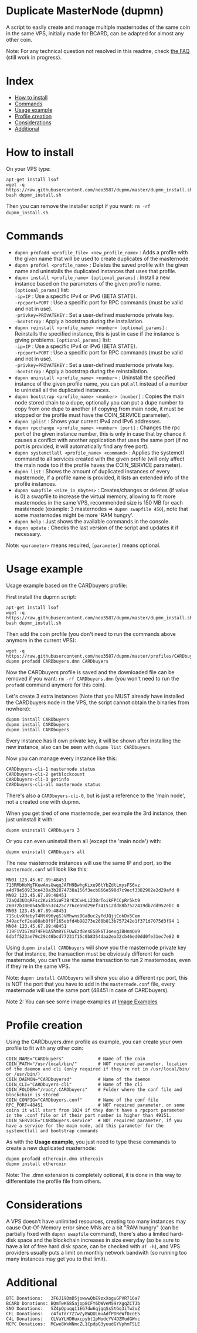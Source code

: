 # Duplicate MasterNode (dupmn)

A script to easily create and manage multiple masternodes of the same coin in the same VPS, initially made for BCARD, can be adapted for almost any other coin.

Note: For any technical question not resolved in this readme, check <a href="https://github.com/neo3587/dupmn/wiki/FAQs">the FAQ</a> (still work in progress).

# Index

- [How to install](#how-to-install)
- [Commands](#commands)
- [Usage example](#usage-example)
- [Profile creation](#profile-creation)
- [Considerations](#considerations)
- [Additional](#additional)

# <a name ="how-to-install"></a> How to install

On your VPS type:
```
apt-get install lsof
wget -q https://raw.githubusercontent.com/neo3587/dupmn/master/dupmn_install.sh
bash dupmn_install.sh
```
Then you can remove the installer script if you want: `rm -rf dupmn_install.sh`.

# <a name ="commands"></a> Commands

- `dupmn profadd <profile_file> <new_profile_name>` : Adds a profile with the given name that will be used to create duplicates of the masternode.
- `dupmn profdel <profile_name>` : Deletes the saved profile with the given name and uninstalls the duplicated instances that uses that profile.
- `dupmn install <profile_name> [optional_params]` : Install a new instance based on the parameters of the given profile name.
`[optional_params]` list:  
`-ip=IP` : Use a specific IPv4 or IPv6 (BETA STATE).  
`-rpcport=PORT` : Use a specific port for RPC commands (must be valid and not in use).  
`-privkey=PRIVATEKEY` : Set a user-defined masternode private key.  
`-bootstrap` : Apply a bootstrap during the installation.  
- `dupmn reinstall <profile_name> <number> [optional_params]` : Reinstalls the specified instance, this is just in case if the instance is giving problems.
`[optional_params]` list:  
`-ip=IP` : Use a specific IPv4 or IPv6 (BETA STATE).  
`-rpcport=PORT` : Use a specific port for RPC commands (must be valid and not in use).  
`-privkey=PRIVATEKEY` : Set a user-defined masternode private key.  
`-bootstrap` : Apply a bootstrap during the reinstallation.  
- `dupmn uninstall <profile_name> <number>` : Uninstall the specified instance of the given profile name, you can put `all` instead of a number to uninstall all the duplicated instances.
- `dupmn bootstrap <profile_name> <number> [number]` : Copies the main node stored chain to a dupe, optionally you can put a dupe number to copy from one dupe to another (if copying from main node, it must be stopped or the profile must have the COIN_SERVICE parameter).
- `dupmn iplist` : Shows your current IPv4 and IPv6 addresses.
- `dupmn rpcchange <profile_name> <number> [port]` : Changes the rpc port of the given instance number, this is only in case that by chance it causes a conflict with another application that uses the same port (if no port is provided, it will automatically find any free port).
- `dupmn systemctlall <profile_name> <command>` : Applies the systemctl command to all services created with the given profile (will only affect the main node too if the profile haves the COIN_SERVICE parameter).
- `dupmn list` : Shows the amount of duplicated instances of every masternode, if a profile name is provided, it lists an extended info of the profile instances.
- `dupmn swapfile <size_in_mbytes>` : Creates/changes or deletes (if value is 0) a swapfile to increase the virtual memory, allowing to fit more masternodes in the same VPS, recommended size is 150 MB for each masternode (example: 3 masternodes => `dupmn swapfile 450`), note that some masternodes might be more 'RAM hungry'.
- `dupmn help` : Just shows the available commands in the console.
- `dupmn update` : Checks the last version of the script and updates it if necessary.

Note: `<parameter>` means required, `[parameter]` means optional.

# <a name ="usage-example"></a> Usage example

Usage example based on the CARDbuyers profile:

First install the dupmn script:
``` 
apt-get install lsof
wget -q https://raw.githubusercontent.com/neo3587/dupmn/master/dupmn_install.sh
bash dupmn_install.sh
``` 
Then add the coin profile (you don't need to run the commands above anymore in the current VPS):
```
wget -q https://raw.githubusercontent.com/neo3587/dupmn/master/profiles/CARDbuyers.dmn
dupmn profadd CARDbuyers.dmn CARDbuyers
```
Now the CARDbuyers profile is saved and the downloaded file can be removed if you want: `rm -rf CARDbuyers.dmn` (you won't need to run the `profadd` command anymore for this coin).

Let's create 3 extra instances (Note that you MUST already have installed the CARDbuyers node in the VPS, the script cannot obtain the binaries from nowhere):
```
dupmn install CARDbuyers 
dupmn install CARDbuyers 
dupmn install CARDbuyers 
```
Every instance has it own private key, it will be shown after installing the new instance, also can be seen with `dupmn list CARDbuyers`.

Now you can manage every instance like this:
```
CARDbuyers-cli-1 masternode status
CARDbuyers-cli-2 getblockcount
CARDbuyers-cli-3 getinfo
CARDbuyers-cli-all masternode status
```
There's also a `CARDbuyers-cli-0`, but is just a reference to the 'main node', not a created one with dupmn.

When you get tired of one masternode, per example the 3rd instance, then just uninstall it with:
```
dupmn uninstall CARDbuyers 3
```
Or you can even uninstall them all (except the 'main node') with:
```
dupmn uninstall CARDbuyers all
```
The new masternode instances will use the same IP and port, so the `masternode.conf` will look like this:
```
MN01 123.45.67.89:48451 713RMbHoMgTKewAmsUwqqJAFH9BwhgKixe96tYbZdtLmysFS6vz a4d79e50933ce430a3b2874738a156f3ecb866e598d7c9ecf3382902e2d29afd 0
MN02 123.45.67.89:48451 72aQd3U3qRFsc2KviX5iWF3BrK3CxHLi23BrToikFPCCpRr5kt9 26072b1000545db553c425c776cea9d29ef341512dd88b7522419db7dd952ebc 0
MN03 123.45.67.89:48451 71SuLvXHebyT4NtX96ygSJVMhwns9GaBuc2yfdJQjjCokDx5Cem 349acfcf2ea88ab0f9f165ebfd4b98273e260b813b757242e1f371d7075d3f94 1
MN04 123.45.67.89:48451 719FiV3S7m874FH1A5hmRYGFUwEzd8esES8k6TJoevgJBHnmQV9 6dbff523ae79c29c48bcd77231f15c0b8354daa2ea32cb46ed0dd0fe31ec7e82 0
```
Using `dupmn install CARDbuyers` will show you the masternode private key for that instance, the transaction must be obviosuly different for each masternode, you can't use the same transaction to run 2 masternodes, even if they're in the same VPS.

Note: `dupmn install CARDbuyers` will show you also a different rpc port, this is NOT the port that you have to add in the `masternode.conf` file, every masternode will use the same port (48451 in case of CARDbuyers).

Note 2: You can see some image examples at <a href="https://github.com/neo3587/dupmn/wiki/Image-Examples">Image Examples</a>

# <a name ="profile-creation"></a> Profile creation

Using the CARDbuyers.dmn profile as example, you can create your own profile to fit with any other coin:
```
COIN_NAME="CARDbuyers"             # Name of the coin
COIN_PATH="/usr/local/bin/"        # NOT required parameter, location of the daemon and cli (only required if they're not in /usr/local/bin/ or /usr/bin/)
COIN_DAEMON="CARDbuyersd"          # Name of the daemon
COIN_CLI="CARDbuyers-cli"          # Name of the cli
COIN_FOLDER="/root/.CARDbuyers"    # Folder where the conf file and blockchain is stored
COIN_CONFIG="CARDbuyers.conf"      # Name of the conf file
RPC_PORT=48451                     # NOT required parameter, on some coins it will start from 1024 if they don't have a rpcport parameter in the .conf file or if their port number is higher than 49151.
COIN_SERVICE="CARDbuyers.service"  # NOT required parameter, if you have a service for the main node, add this parameter for the systemctlall and bootstrap commands
```
As with the <b>Usage example</b>, you just need to type these commands to create a new duplicated masternode:
```
dupmn profadd othercoin.dmn othercoin
dupmn install othercoin
```

Note: The .dmn extension is completely optional, it is done in this way to differentiate the profile file from others.

# <a name ="considerations"></a> Considerations

A VPS doesn't have unlimited resources, creating too many instances may cause Out-Of-Memory error since MNs are a bit "RAM hungry" (can be partially fixed with `dupmn swapfile` command), there's also a limited hard-disk space and the blockchain increases in size everyday (so be sure to have a lot of free hard disk space, can be checked with `df -h`), and VPS providers usually puts a limit on monthly network bandwith (so running too many instances may get you to that limit).

# <a name ="additional"></a> Additional

```
BTC Donations:   3F6J19DmD5jowwwQbE9zxXoguGPVR716a7
BCARD Donations: BQmTwK685ajop8CFY6bWVeM59rXgqZCTJb
SNO Donations:   SZ4pQpuqq11EG7dw6qjgqSs5tGq3iTw2uZ
CFL Donations:   c4fuTdr7Z7wZy8WQULmuAdfPDReWfDcoE5
C4L Donations:   CLVaYLHDHuxcpybt1pModcYV4DZMudGWnc
MCPC Donations:  MCwe8WxWNmcZL1CpdpG3yuudGYVphmTSLE
```
